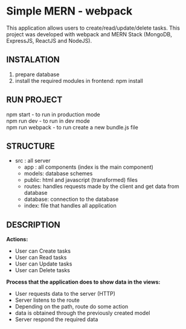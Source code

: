 # Simple MERN - webpack

This application allows users to create/read/update/delete tasks. This project was developed with webpack and MERN Stack (MongoDB, ExpressJS, ReactJS and NodeJS).

## INSTALATION

1. prepare database
2. install the required modules in frontend: npm install

## RUN PROJECT
npm start - to run in production mode  
npm run dev - to run in dev mode  
npm run webpack - to run create a new bundle.js file

## STRUCTURE

- src : all server
    - app : all components (index is the main component)
    - models: database schemes
    - public: html and javascript (transformed) files
    - routes: handles requests made by the client and get data from database
    - database: connection to the database
    - index: file that handles all application

## DESCRIPTION

**Actions:**

- User can Create tasks 
- User can Read tasks 
- User can Update tasks 
- User can Delete tasks 

**Process that the application does to show data in the views:** 

- User requests data to the server (HTTP)
- Server listens to the route
- Depending on the path, route do some action
- data is obtained through the previously created model
- Server respond the required data 

